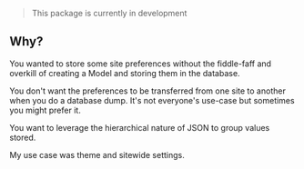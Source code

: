 > This package is currently in development

## Why?
You wanted to store some site preferences without the fiddle-faff and overkill of creating a Model and storing them in the database.

You don't want the preferences to be transferred from one site to another when you do a database dump. It's not everyone's use-case but sometimes you might prefer it.

You want to leverage the hierarchical nature of JSON to group values stored.

My use case was theme and sitewide settings.